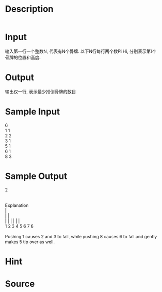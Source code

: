
# Description

<div class="content"><p><img border="0" src="/source/bzoj/1472/img/aHR0cHM6Ly9seWRzeS5jb20vSnVkZ2VPbmxpbmUvaW1hZ2VzLzE0NzIuanBn.jpg" alt=""/></p></div>

# Input

<div class="content"><p>输入第一行一个整数N, 代表有N个骨牌. 以下N行每行两个数Pi Hi, 分别表示第I个骨牌的位置和高度.</p></div>

# Output

<div class="content"><p>输出仅一行, 表示最少推倒骨牌的数目</p></div>

# Sample Input

<div class="content"><span class="sampledata">6<br/>
1 1<br/>
2 2<br/>
3 1<br/>
5 1<br/>
6 1<br/>
8 3<br/>
</span></div>

# Sample Output

<div class="content"><span class="sampledata">2<br/>
<br/>
<br/>
Explanation<br/>
              |<br/>
  |           |<br/>
| | |   | |   |<br/>
1 2 3 4 5 6 7 8<br/>
<br/>
Pushing 1 causes 2 and 3 to fall, while pushing 8 causes 6 to fall and gently makes 5 tip over as well.</span></div>

# Hint

<div class="content"><p></p></div>

# Source

<div class="content"><p><a href="problemset.php?search="></a></p></div>

